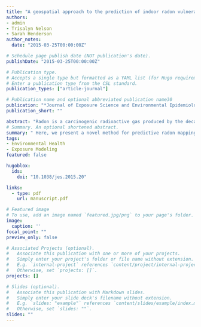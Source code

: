 ```yaml
---
title: "A geospatial approach to the prediction of indoor radon vulnerability in British Columbia, Canada"
authors:
- admin
- Trisalyn Nelson
- Sarah Henderson
author_notes:
  date: "2015-03-25T00:00:00Z"

# Schedule page publish date (NOT publication's date).
publishDate: "2015-03-25T00:00:00Z"

# Publication type.
# Accepts a single type but formatted as a YAML list (for Hugo requirements).
# Enter a publication type from the CSL standard.
publication_types: ["article-journal"]

# Publication name and optional abbreviated publication name30
publication: "*Journal of Exposure Science and Environmental Epidemiology, 26*"
publication_short: ""

abstract: "Radon is a carcinogenic radioactive gas produced by the decay of uranium. Accumulation of radon in residential structures contributes to lung cancer mortality. The goal of this research is to predict residential radon vulnerability classes for the province of British Columbia (BC) at aggregated spatial units. Spatially referenced indoor radon concentration data were partitioned into low, medium, and high classes of radon vulnerability. Radon vulnerability classes were then linked to environmental and housing data derived from existing geospatial datasets. A Balanced Random Forests algorithm was used to model environmental predictors of indoor radon vulnerability and values at un-sampled locations across BC. A model was generated and evaluated using accuracy, precision, and kappa statistics. The influence of predictor variables was investigated through variable importance and partial dependence plots. The model performed 34% better than a random classifier. Increased probabilities of high vulnerability were associated with cold and dry winters, close proximity to major river systems, and fluvioglacial and colluvial soil parent materials. The Kootenays and Columbia-Shuswap regions were most at risk. Here, we present a novel method for predictive radon mapping that is broadly applicable to regions throughout the world."
# Summary. An optional shortened abstract.
summary: " Here, we present a novel method for predictive radon mapping that is broadly applicable to regions throughout the world."
tags:
- Environmental Health
- Exposure Modeling
featured: false

hugoblox:
  ids:
    doi: "10.1038/jes.2015.20"

links:
  - type: pdf
    url: manuscript.pdf

# Featured image
# To use, add an image named `featured.jpg/png` to your page's folder. 
image:
  caption: ''
focal_point: ""
preview_only: false

# Associated Projects (optional).
#   Associate this publication with one or more of your projects.
#   Simply enter your project's folder or file name without extension.
#   E.g. `internal-project` references `content/project/internal-project/index.md`.
#   Otherwise, set `projects: []`.
projects: []

# Slides (optional).
#   Associate this publication with Markdown slides.
#   Simply enter your slide deck's filename without extension.
#   E.g. `slides: "example"` references `content/slides/example/index.md`.
#   Otherwise, set `slides: ""`.
slides: ""
---
```

